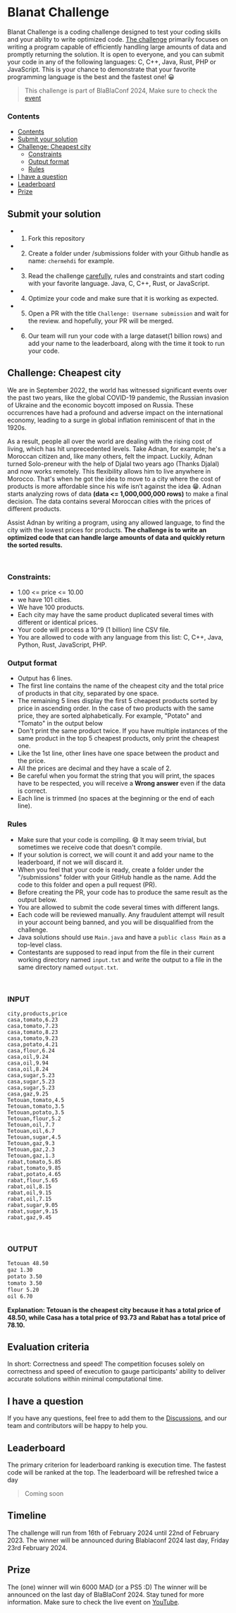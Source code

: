 # Blanat Challenge

Blanat Challenge is a coding challenge designed to test your coding skills and your ability to write optimized code. [The challenge](#challenge-cheapest-city) primarily focuses on writing a program capable of efficiently handling large amounts of data and promptly returning the solution. It is open to everyone, and you can submit your code in any of the following languages: C, C++, Java, Rust, PHP or JavaScript. This is your chance to demonstrate that your favorite programming language is the best and the fastest one! 😀

> This challenge is part of BlaBlaConf 2024, Make sure to check the [event](https://blablaconf.com)

### Contents

- [Contents](#contents)
- [Submit your solution](#submit-your-solution)
- [Challenge: Cheapest city](#challenge-cheapest-city)
  - [Constraints](#constraints)
  - [Output format](#output-format)
  - [Rules](#rules)
- [I have a question](#i-have-a-question)
- [Leaderboard](#leaderboard)
- [Prize](#prize)

## Submit your solution

- 1. Fork this repository
- 2. Create a folder under /submissions folder with your Github handle as name: `chermehdi` for example.
- 3. Read the challenge [carefully](#challenge-cheapest-city), rules and constraints and start coding with your favorite language. Java, C, C++, Rust, or JavaScript.
- 4. Optimize your code and make sure that it is working as expected.
- 5. Open a PR with the title `Challenge: Username submission` and wait for the review. and hopefully, your PR will be merged.
- 6. Our team will run your code with a large dataset(1 billion rows) and add your name to the leaderboard, along with the time it took to run your code.

## Challenge: Cheapest city

We are in September 2022, the world has witnessed significant events over the past two years, like the global COVID-19 pandemic, the Russian invasion of Ukraine and the economic boycott imposed on Russia. These occurrences have had a profound and adverse impact on the international economy, leading to a surge in global inflation reminiscent of that in the 1920s.

As a result, people all over the world are dealing with the rising cost of living, which has hit unprecedented levels. Take Adnan, for example; he's a Moroccan citizen and, like many others, felt the impact. Luckily, Adnan turned Solo-preneur with the help of Djalal two years ago (Thanks Djalal) and now works remotely. This flexibility allows him to live anywhere in Morocco. That's when he got the idea to move to a city where the cost of products is more affordable since his wife isn’t against the idea 😁. Adnan starts analyzing rows of data **(data <= 1,000,000,000 rows)** to make a final decision. The data contains several Moroccan cities with the prices of different products.

Assist Adnan by writing a program, using any allowed language, to find the city with the lowest prices for products. **The challenge is to write an optimized code that can handle large amounts of data and quickly return the sorted results.**

<br>

### Constraints:

- 1.00 <= price <= 10.00
- we have 101 cities.
- We have 100 products.
- Each city may have the same product duplicated several times with different or identical prices.
- Your code will process a 10^9 (1 billion) line CSV file.
- You are allowed to code with any language from this list: C, C++, Java, Python, Rust, JavaScript, PHP.

### Output format

- Output has 6 lines.
- The first line contains the name of the cheapest city and the total price of products in that city, separated by one space.
- The remaining 5 lines display the first 5 cheapest products sorted by price in ascending order. In the case of two products with the same price, they are sorted alphabetically. For example, "Potato" and "Tomato" in the output below
- Don't print the same product twice. If you have multiple instances of the same product in the top 5 cheapest products, only print the cheapest one.
- Like the 1st line, other lines have one space between the product and the price.
- All the prices are decimal and they have a scale of 2.
- Be careful when you format the string that you will print, the spaces have to be respected, you will receive a **Wrong answer** even if the data is correct.
- Each line is trimmed (no spaces at the beginning or the end of each line).

### Rules

- Make sure that your code is compiling. 😄 It may seem trivial, but sometimes we receive code that doesn't compile.
- If your solution is correct, we will count it and add your name to the leaderboard, if not we will discard it.
- When you feel that your code is ready, create a folder under the "/submissions" folder with your GitHub handle as the name. Add the code to this folder and open a pull request (PR).
- Before creating the PR, your code has to produce the same result as the output below.
- You are allowed to submit the code several times with different langs.
- Each code will be reviewed manually. Any fraudulent attempt will result in your account being banned, and you will be disqualified from the challenge.
- Java solutions should use `Main.java` and have a `public class Main` as a top-level class.
- Contestants are supposed to read input from the file in their current working directory named `input.txt` and write the output to a file in the same directory named `output.txt`.

<br>

### INPUT

```csv
city,products,price
casa,tomato,6.23
casa,tomato,7.23
casa,tomato,8.23
casa,tomato,9.23
casa,potato,4.21
casa,flour,6.24
casa,oil,9.24
casa,oil,9.94
casa,oil,8.24
casa,sugar,5.23
casa,sugar,5.23
casa,sugar,5.23
casa,gaz,9.25
Tetouan,tomato,4.5
Tetouan,tomato,3.5
Tetouan,potato,3.5
Tetouan,flour,5.2
Tetouan,oil,7.7
Tetouan,oil,6.7
Tetouan,sugar,4.5
Tetouan,gaz,9.3
Tetouan,gaz,2.3
Tetouan,gaz,1.3
rabat,tomato,5.85
rabat,tomato,9.85
rabat,potato,4.65
rabat,flour,5.65
rabat,oil,8.15
rabat,oil,9.15
rabat,oil,7.15
rabat,sugar,9.05
rabat,sugar,9.15
rabat,gaz,9.45
```

<br>

### OUTPUT

```txt
Tetouan 48.50
gaz 1.30
potato 3.50
tomato 3.50
flour 5.20
oil 6.70
```

**Explanation: Tetouan is the cheapest city because it has a total price of 48.50, while Casa has a total price of 93.73 and Rabat has a total price of 78.10.**

## Evaluation criteria
In short: Correctness and speed!
The competition focuses solely on correctness and speed of execution to gauge participants' ability to deliver accurate solutions within minimal computational time.

## I have a question

If you have any questions, feel free to add them to the [Discussions](https://github.com/geeksblabla/blanat/discussions/categories/q-a), and our team and contributors will be happy to help you.

## Leaderboard

The primary criterion for leaderboard ranking is execution time. The fastest code will be ranked at the top. The leaderboard will be refreshed twice a day

> Coming soon

## Timeline
The challenge will run from 16th of February 2024 until 22nd of February 2023. The winner will be announced during Blablaconf 2024 last day, Friday 23rd February 2024. 
## Prize
The (one) winner will win 6000 MAD (or a PS5 :D)
The winner will be announced on the last day of BlaBlaConf 2024. Stay tuned for more information. Make sure to check the live event on [YouTube](https://www.youtube.com/watch?v=-peiFexaSWg).

